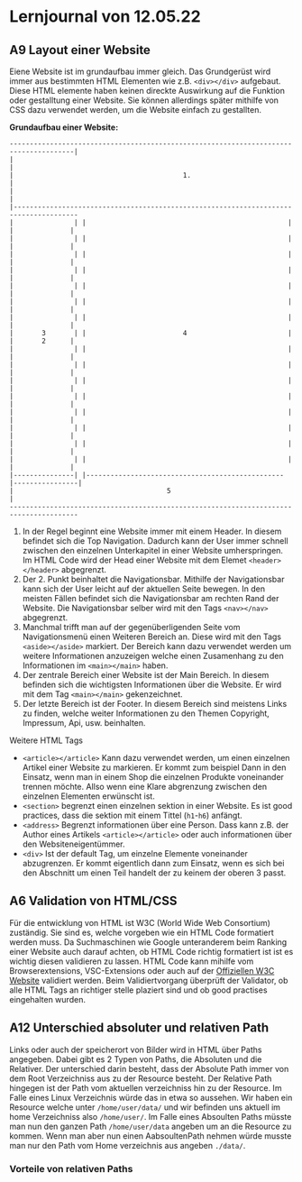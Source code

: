 # Lernjournal von 12.05.22
## A9 Layout einer Website
Eiene Website ist im grundaufbau immer gleich. Das Grundgerüst wird immer aus bestimmten HTML Elementen wie z.B. `<div></div>` aufgebaut. Diese HTML elemente haben keinen direckte Auswirkung auf die Funktion oder gestalltung einer Website. Sie können allerdings später mithilfe von CSS dazu verwendet werden, um die Website einfach zu gestallten.

**Grundaufbau einer Website:**
```
--------------------------------------------------------------------------------------|
|                                                                                     |
|                                          1.                                         |
|                                                                                     |
|--------------------------------------------------------------------------------------
|               | |                                                  | |              |
|               | |                                                  | |              |
|               | |                                                  | |              |
|               | |                                                  | |              |
|               | |                                                  | |              |
|               | |                                                  | |              |
|               | |                                                  | |              |
|       3       | |                        4                         | |       2      |
|               | |                                                  | |              |
|               | |                                                  | |              |
|               | |                                                  | |              |
|               | |                                                  | |              |
|               | |                                                  | |              |
|               | |                                                  | |              |
|               | |                                                  | |              |
|               | |                                                  | |              |
|---------------| |------------------------------------------------- |----------------|
|                                      5                                              |
---------------------------------------------------------------------------------------
```
1. In der Regel beginnt eine Website immer mit einem Header. In diesem befindet sich die Top Navigation. Dadurch kann der User immer schnell zwischen den einzelnen Unterkapitel in einer Website umherspringen. Im HTML Code wird der Head einer Website mit dem Elemet `<header></header>` abgegrenzt.  
2. Der 2. Punkt beinhaltet die Navigationsbar. Mithilfe der Navigationsbar kann sich der User leicht auf der aktuellen Seite bewegen. In den meisten Fällen befindet sich die Navigationsbar am rechten Rand der Website. Die Navigationsbar selber wird mit den Tags `<nav></nav>` abgegrenzt.
3.  Manchmal trifft man auf der gegenüberligenden Seite vom Navigationsmenü einen Weiteren Bereich an. Diese wird mit den Tags `<aside></aside>` markiert. Der Bereich kann dazu verwendet werden um weitere Informationen anzuzeigen welche einen Zusamenhang zu den Informationen im `<main></main>` haben.
4.  Der zentrale Bereich einer Website ist der Main Bereich. In diesem befinden sich die wichtigsten Informationen über die Website. Er wird mit dem Tag `<main></main>` gekenzeichnet.
5.  Der letzte Bereich ist der Footer. In diesem Bereich sind meistens Links zu finden, welche weiter Informationen zu den Themen Copyright, Impressum, Api, usw. beinhalten.

Weitere HTML Tags
- `<article></article>` Kann dazu verwendet werden, um einen einzelnen Artikel einer Website zu markieren. Er kommt zum beispiel Dann in den Einsatz, wenn man in einem Shop die einzelnen Produkte voneinander trennen möchte. Allso wenn eine Klare abgrenzung zwischen den einzelnen Elementen erwünscht ist.
- `<section>` begrenzt einen einzelnen sektion in einer Website. Es ist good practices, dass die sektion mit einem Tittel (`h1`-`h6`) anfängt.
- `<address>` Begrenzt informationen über eine Person. Dass kann z.B. der Author eines Artikels `<article></article>` oder auch informationen über den Websiteneigentümmer. 
- `<div>` Ist der default Tag, um einzelne Elemente voneinander abzugrenzen. Er kommt eigentlich dann zum Einsatz, wenn es sich bei den Abschnitt um einen Teil handelt der zu keinem der oberen 3 passt.

## A6 Validation von HTML/CSS
Für die entwicklung von HTML ist W3C (World Wide Web Consortium) zuständig. Sie sind es, welche vorgeben wie ein HTML Code formatiert werden muss. Da Suchmaschinen wie Google unteranderem beim Ranking einer Website auch darauf achten, ob HTML Code richtig formatiert ist ist es wichtig diesen validieren zu lassen. HTML Code kann mihilfe vom Browserextensions, VSC-Extensions oder auch auf der [Offiziellen W3C Website](https://validator.w3.org/) validiert werden. Beim Validiertvorgang überprüft der Validator, ob alle HTML Tags an richtiger stelle plaziert sind und ob good practises eingehalten wurden. 

## A12 Unterschied absoluter und relativen Path
Links oder auch der speicherort von Bilder wird in HTML über Paths angegeben. Dabei gibt es 2 Typen von Paths, die Absoluten und die Relativer. Der unterschied darin besteht, dass der Absolute Path immer von dem Root Verzeichniss aus zu der Resource besteht. Der Relative Path hingegen ist der Path vom aktuellen verzeichniss hin zu der Resource. Im Falle eines Linux Verzeichnis würde das in etwa so aussehen. Wir haben ein Resource welche unter `/home/user/data/` und wir befinden uns aktuell im home Verzeichniss also `/home/user/`. Im Falle eines Absoulten Paths müsste man nun den ganzen Path `/home/user/data` angeben um an die Resource zu kommen. Wenn man aber nun einen AabsoultenPath nehmen würde musste man nur den Path vom Home verzeichnis aus angeben `./data/`. 
### Vorteile von relativen Paths
